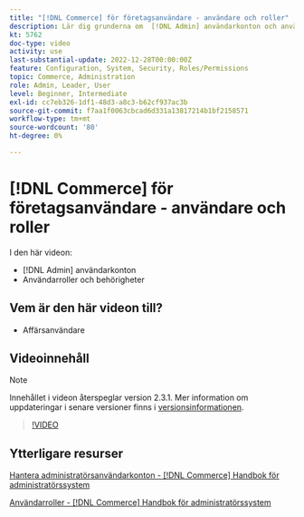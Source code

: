 ```yaml
---
title: "[!DNL Commerce] för företagsanvändare - användare och roller"
description: Lär dig grunderna om  [!DNL Admin] användarkonton och användarroller som avgör behörigheter.
kt: 5762
doc-type: video
activity: use
last-substantial-update: 2022-12-28T00:00:00Z
feature: Configuration, System, Security, Roles/Permissions
topic: Commerce, Administration
role: Admin, Leader, User
level: Beginner, Intermediate
exl-id: cc7eb326-1df1-48d3-a8c3-b62cf937ac3b
source-git-commit: f7aa1f0063cbcad6d331a13817214b1bf2158571
workflow-type: tm+mt
source-wordcount: '80'
ht-degree: 0%

---
```


# [!DNL Commerce] för företagsanvändare - användare och roller

I den här videon:

- [!DNL Admin] användarkonton
- Användarroller och behörigheter

## Vem är den här videon till?

- Affärsanvändare

## Videoinnehåll

>[!NOTE]
>
>Innehållet i videon återspeglar version 2.3.1. Mer information om uppdateringar i senare versioner finns i [versionsinformationen](https://experienceleague.adobe.com/docs/commerce-operations/release/notes/overview.html).

>[!VIDEO](https://video.tv.adobe.com/v/35947?quality=12&learn=on)

## Ytterligare resurser

[Hantera administratörsanvändarkonton - [!DNL Commerce] Handbok för administratörssystem](https://experienceleague.adobe.com/docs/commerce-admin/systems/user-accounts/permissions-users-all.html)

[Användarroller - [!DNL Commerce] Handbok för administratörssystem](https://experienceleague.adobe.com/docs/commerce-admin/systems/user-accounts/permissions-user-roles.html)

